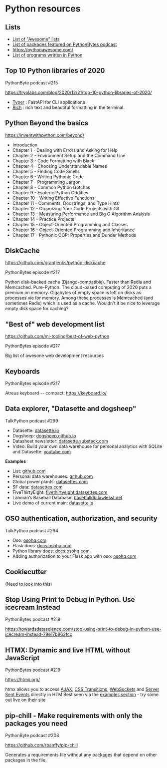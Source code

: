 # Python resources

## Lists

* [List of "Awesome" lists](https://github.com/sindresorhus/awesome)
* [List of packages featured on PythonBytes podcast](https://github.com/JackMcKew/awesome-python-bytes)
* https://pythonawesome.com/
* [List of programs written in Python](https://sedimental.org/awesome_python_applications.html)


## Top 10 Python libraries of 2020

PythonByte podcast #215

https://tryolabs.com/blog/2020/12/21/top-10-python-libraries-of-2020/

* [Typer](https://github.com/tiangolo/typer) : FastAPI for CLI applications 
* [Rich](https://github.com/willmcgugan/rich) : rich text and beautiful formatting in the terminal. 


## Python Beyond the basics

https://inventwithpython.com/beyond/

* Introduction
* Chapter 1 - Dealing with Errors and Asking for Help
* Chapter 2 - Environment Setup and the Command Line
* Chapter 3 - Code Formatting with Black
* Chapter 4 - Choosing Understandable Names
* Chapter 5 - Finding Code Smells
* Chapter 6 - Writing Pythonic Code
* Chapter 7 - Programming Jargon
* Chapter 8 - Common Python Gotchas
* Chapter 9 - Esoteric Python Oddities
* Chapter 10 - Writing Effective Functions
* Chapter 11 - Comments, Docstrings, and Type Hints
* Chapter 12 - Organizing Your Code Projects with Git
* Chapter 13 - Measuring Performance and Big O Algorithm Analysis
* Chapter 14 - Practice Projects
* Chapter 15 - Object-Oriented Programming and Classes
* Chapter 16 - Object-Oriented Programming and Inheritance
* Chapter 17 - Pythonic OOP: Properties and Dunder Methods


## DiskCache

https://github.com/grantjenks/python-diskcache

PythonBytes episode #217

Python disk-backed cache (Django-compatible). Faster than Redis and Memcached. Pure-Python. The cloud-based computing of 2020 puts a premium on memory. Gigabytes of empty space is left on disks as processes vie for memory. Among these processes is Memcached (and sometimes Redis) which is used as a cache. Wouldn't it be nice to leverage empty disk space for caching?


## "Best of" web development list

https://github.com/ml-tooling/best-of-web-python

PythonBytes episode #217

Big list of awesone web development resources


## Keyboards

PythonBytes episode #217

Atreus keyboard -- compact: https://keyboard.io/


## Data explorer, "Datasette and dogsheep"

TalkPython podcast #299

* Datasette: [datasette.io](https://datasette.io/)
* Dogsheep: [dogsheep.github.io](https://dogsheep.github.io/)
* Datasheet newsletter: [datasette.substack.com](https://datasette.substack.com/)
* Video: Build your own data warehouse for personal analytics with SQLite and Datasette: [youtube.com](https://www.youtube.com/watch?v=CPQCD3Qxxik)

**Examples**

* List: [github.com](https://github.com/simonw/datasette/wiki/Datasettes)
* Personal data warehouses: [github.com](https://simonwillison.net/2020/Nov/14/personal-data-warehouses/)
* Global power plants: [datasettes.com](https://global-power-plants.datasettes.com/)
* SF data: [datasettes.com](https://san-francisco.datasettes.com/)
* FiveThirtyEight: [fivethirtyeight.datasettes.com](https://fivethirtyeight.datasettes.com/)
* Lahman’s Baseball Database: [baseballdb.lawlesst.net](baseballdb.lawlesst.net)
* Live demo of current main: [datasette.io](datasette.io)

## OSO authentication, authorization, and security

TalkPython podcast #294

* Oso: [osohq.com](https://www.osohq.com/)
* Flask docs: [docs.osohq.com](https://docs.osohq.com/using/frameworks/django.html)
* Python library docs: [docs.osohq.com](https://docs.osohq.com/using/libraries/python/index.html)
* Adding authorization to your Flask app with oso: [osohq.com](https://www.osohq.com/post/authorization-flask-oso)


## Cookiecutter

(Need to look into this)


## Stop Using Print to Debug in Python. Use icecream Instead

PythonBytes podcast #219

https://towardsdatascience.com/stop-using-print-to-debug-in-python-use-icecream-instead-79e17b963fcc


## HTMX: Dynamic and live HTML without JavaScript

PythonBytes podcast #219

https://htmx.org/

htmx allows you to access [AJAX](https://htmx.org/docs#ajax), [CSS Transitions](https://htmx.org/docs#css_transitions), [WebSockets](https://htmx.org/docs#websockets) and [Server Sent Events](https://htmx.org/docs#sse) directly in HTM
Best seen via the [examples section](https://htmx.org/examples/) - try some out live on their site


## pip-chill - Make requirements with only the packages you need

PythonByte podcast #208

https://github.com/rbanffy/pip-chill

Generates a requirements file without any packages that depend on other packages in the file.


